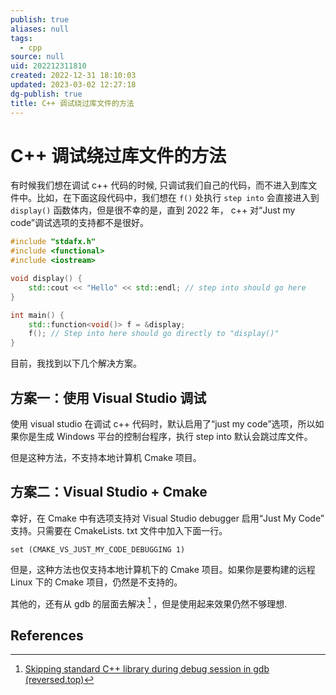 ```yaml
---
publish: true
aliases: null
tags:
  - cpp
source: null
uid: 202212311810
created: 2022-12-31 18:10:03
updated: 2023-03-02 12:27:18
dg-publish: true
title: C++ 调试绕过库文件的方法
---
```


# C++ 调试绕过库文件的方法

有时候我们想在调试 c++ 代码的时候, 只调试我们自己的代码，而不进入到库文件中。比如，在下面这段代码中，我们想在 `f()` 处执行 `step into` 会直接进入到 `display()` 函数体内，但是很不幸的是，直到 2022 年， c++ 对“Just my code”调试选项的支持都不是很好。

```cpp
#include "stdafx.h"
#include <functional>
#include <iostream>

void display() {
	std::cout << "Hello" << std::endl; // step into should go here
}

int main() {
	std::function<void()> f = &display;
	f(); // Step into here should go directly to "display()"
}
```

目前，我找到以下几个解决方案。

## 方案一：使用 Visual Studio 调试

使用 visual studio 在调试 c++ 代码时，默认启用了“just my code”选项，所以如果你是生成 Windows 平台的控制台程序，执行 step into 默认会跳过库文件。

但是这种方法，不支持本地计算机 Cmake 项目。

## 方案二：Visual Studio + Cmake

幸好，在 Cmake 中有选项支持对 Visual Studio debugger 启用“Just My Code” 支持。只需要在 CmakeLists. txt 文件中加入下面一行。

```
set (CMAKE_VS_JUST_MY_CODE_DEBUGGING 1)
```

但是，这种方法也仅支持本地计算机下的 Cmake 项目。如果你是要构建的远程 Linux 下的 Cmake 项目，仍然是不支持的。

其他的，还有从 gdb 的层面去解决 [^1] ，但是使用起来效果仍然不够理想.

## References

[^1]: [Skipping standard C++ library during debug session in gdb (reversed.top)](https://reversed.top/2016-05-26/skipping-standard-library-in-gdb/)

[^2]: [Ability to debug only my code (aka Just my code) : CPP-14618 (jetbrains.com)](https://youtrack.jetbrains.com/issue/CPP-14618)
